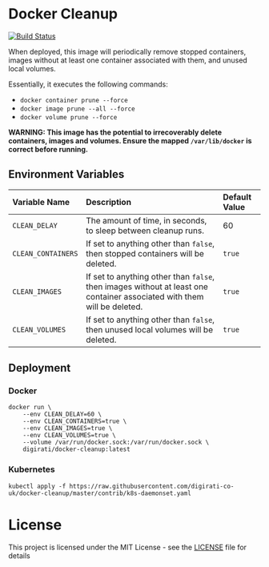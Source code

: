 # Docker Cleanup

[![Build Status](https://travis-ci.com/digirati-co-uk/docker-cleanup.svg?branch=master)](https://travis-ci.com/digirati-co-uk/docker-cleanup)

When deployed, this image will periodically remove stopped containers,
images without at least one container associated with them, and unused
local volumes.

Essentially, it executes the following commands:

- `docker container prune --force`
- `docker image prune --all --force`
- `docker volume prune --force`

**WARNING: This image has the potential to irrecoverably delete
containers, images and volumes. Ensure the mapped `/var/lib/docker` is
correct before running.**

## Environment Variables

| Variable Name      | Description                                                                                                             | Default Value |
|:-------------------|:------------------------------------------------------------------------------------------------------------------------|:--------------|
| `CLEAN_DELAY`      | The amount of time, in seconds, to sleep between cleanup runs.                                                          | 60            |
| `CLEAN_CONTAINERS` | If set to anything other than `false`, then stopped containers will be deleted.                                         | `true`        |
| `CLEAN_IMAGES`     | If set to anything other than `false`, then images without at least one container associated with them will be deleted. | `true`        |
| `CLEAN_VOLUMES`    | If set to anything other than `false`, then unused local volumes will be deleted.                                       | `true`        |

## Deployment

### Docker

```
docker run \
    --env CLEAN_DELAY=60 \
    --env CLEAN_CONTAINERS=true \
    --env CLEAN_IMAGES=true \
    --env CLEAN_VOLUMES=true \
    --volume /var/run/docker.sock:/var/run/docker.sock \
    digirati/docker-cleanup:latest
```

### Kubernetes

```
kubectl apply -f https://raw.githubusercontent.com/digirati-co-uk/docker-cleanup/master/contrib/k8s-daemonset.yaml
```

# License

This project is licensed under the MIT License - see the
[LICENSE](LICENSE) file for details
